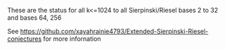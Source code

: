 These are the status for all k<=1024 to all Sierpinski/Riesel bases 2 to 32 and bases 64, 256

See https://github.com/xayahrainie4793/Extended-Sierpinski-Riesel-conjectures for more infornation
